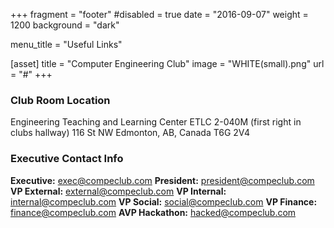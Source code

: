 +++
fragment = "footer"
#disabled = true
date = "2016-09-07"
weight = 1200
background = "dark"

menu_title = "Useful Links"

[asset]
  title = "Computer Engineering Club"
  image = "WHITE(small).png"
  url = "#"
+++

### Club Room Location

Engineering Teaching and Learning Center
ETLC 2-040M (first right in clubs hallway)
116 St NW
Edmonton, AB, Canada
T6G 2V4

### Executive Contact Info
**Executive:** exec@compeclub.com
**President:** president@compeclub.com
**VP External:** external@compeclub.com
**VP Internal:** internal@compeclub.com
**VP Social:** social@compeclub.com
**VP Finance:** finance@compeclub.com
**AVP Hackathon:** hacked@compeclub.com

